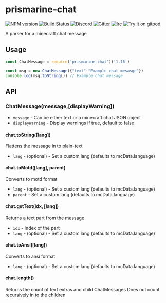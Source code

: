 # prismarine-chat
[![NPM version](https://img.shields.io/npm/v/prismarine-chat.svg)](http://npmjs.com/package/prismarine-chat)
[![Build Status](https://github.com/PrismarineJS/prismarine-chat/workflows/CI/badge.svg)](https://github.com/PrismarineJS/prismarine-chat/actions?query=workflow%3A%22CI%22)
[![Discord](https://img.shields.io/badge/chat-on%20discord-brightgreen.svg)](https://discord.gg/GsEFRM8)
[![Gitter](https://img.shields.io/badge/chat-on%20gitter-brightgreen.svg)](https://gitter.im/PrismarineJS/general)
[![Irc](https://img.shields.io/badge/chat-on%20irc-brightgreen.svg)](https://irc.gitter.im/)
[![Try it on gitpod](https://img.shields.io/badge/try-on%20gitpod-brightgreen.svg)](https://gitpod.io/#https://github.com/PrismarineJS/prismarine-chat)

A parser for a minecraft chat message


## Usage

```js
const ChatMessage = require('prismarine-chat')('1.16')

const msg = new ChatMessage({"text":"Example chat mesasge"})
console.log(msg.toString()) // Example chat message

```
## API
### ChatMessage(message,[displayWarning])
* `message` - Can be either text or a minecraft chat JSON object
* `displayWarning` - Display warnings if true, default to false

#### chat.toString([lang])

Flattens the message in to plain-text
 * `lang` - (optional) - Set a custom lang (defaults to mcData.language)

#### chat.toMotd([lang], parent)

Converts to motd format
 * `lang` - (optional) - Set a custom lang (defaults to mcData.language)
 * `parent` - Set a custom lang (defaults to mcData.language)

#### chat.getText(idx, [lang])

Returns a text part from the message
 * `idx` - Index of the part
 * `lang` - (optional) - Set a custom lang (defaults to mcData.language)

#### chat.toAnsi([lang])

Converts to ansi format
 * `lang` - (optional) - Set a custom lang (defaults to mcData.language)

#### chat.length()

Returns the count of text extras and child ChatMessages
Does not count recursively in to the children
